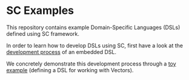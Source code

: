 SC Examples
===============

This repository contains example Domain-Specific Languages (DSLs) defined using SC framework.

In order to learn how to develop DSLs using SC, first have a look at the [development process](https://github.com/epfldata/sc-examples/wiki/Development-process) of an embedded DSL.

We concretely demonstrate this development process through a [toy example](https://github.com/epfldata/sc-examples/vector-dsl) (defining a DSL for working with Vectors).
